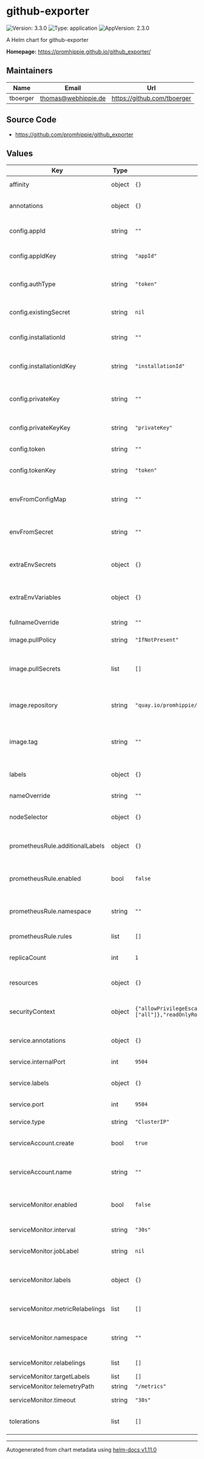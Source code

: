 # github-exporter

![Version: 3.3.0](https://img.shields.io/badge/Version-3.3.0-informational?style=flat-square) ![Type: application](https://img.shields.io/badge/Type-application-informational?style=flat-square) ![AppVersion: 2.3.0](https://img.shields.io/badge/AppVersion-2.3.0-informational?style=flat-square)

A Helm chart for github-exporter

**Homepage:** <https://promhippie.github.io/github_exporter/>

## Maintainers

| Name | Email | Url |
| ---- | ------ | --- |
| tboerger | <thomas@webhippie.de> | <https://github.com/tboerger> |

## Source Code

* <https://github.com/promhippie/github_exporter>

## Values

| Key | Type | Default | Description |
|-----|------|---------|-------------|
| affinity | object | `{}` | Affinity for the deployment |
| annotations | object | `{}` | Define additional annotations |
| config.appId | string | `""` | App ID used for GitHub app |
| config.appIdKey | string | `"appId"` | Key used within secret for appId |
| config.authType | string | `"token"` | Authentication mode, could be `token` or `app` |
| config.existingSecret | string | `nil` | Existing secret to use for credentials |
| config.installationId | string | `""` | Installation ID used for GitHub app |
| config.installationIdKey | string | `"installationId"` | Key used within secret for installationId |
| config.privateKey | string | `""` | Private key in base64 encoded format |
| config.privateKeyKey | string | `"privateKey"` | Key used within secret for privateKey |
| config.token | string | `""` | Access token for GitHub |
| config.tokenKey | string | `"token"` | Key used within secret for token |
| envFromConfigMap | string | `""` | Environment variables from existing configmap |
| envFromSecret | string | `""` | environment variables from existing secret |
| extraEnvSecrets | object | `{}` | Extra environment variables from secrets |
| extraEnvVariables | object | `{}` | Extra environment variables from mapping |
| fullnameOverride | string | `""` | Override the fullname |
| image.pullPolicy | string | `"IfNotPresent"` | Image pull policy |
| image.pullSecrets | list | `[]` | Optional name of pull secret if using a private registry |
| image.repository | string | `"quay.io/promhippie/github-exporter"` | Image repository used by deployment |
| image.tag | string | `""` | Optional tag for the repository, defaults to app version |
| labels | object | `{}` | Define additional labels |
| nameOverride | string | `""` | Override the name |
| nodeSelector | object | `{}` | Node selector for the deployment |
| prometheusRule.additionalLabels | object | `{}` | Additional labels for prometheus rules |
| prometheusRule.enabled | bool | `false` | Enable custom prometheus rules |
| prometheusRule.namespace | string | `""` | Namespace used by prometheus rules |
| prometheusRule.rules | list | `[]` | Rules definition |
| replicaCount | int | `1` | Replicas for the deployment |
| resources | object | `{}` | Resources for the deployment |
| securityContext | object | `{"allowPrivilegeEscalation":false,"capabilities":{"drop":["all"]},"readOnlyRootFilesystem":true,"runAsGroup":10000,"runAsNonRoot":true,"runAsUser":10000}` | Security context for the deployment |
| service.annotations | object | `{}` | Additional annotations for the service |
| service.internalPort | int | `9504` | Internal port of the service |
| service.labels | object | `{}` | Additional labels for the service |
| service.port | int | `9504` | Port of the service |
| service.type | string | `"ClusterIP"` | Type of the service |
| serviceAccount.create | bool | `true` | Create a new service account |
| serviceAccount.name | string | `""` | Optional name for an existing service account |
| serviceMonitor.enabled | bool | `false` | Enable service monitor integration |
| serviceMonitor.interval | string | `"30s"` | Scrape interval |
| serviceMonitor.jobLabel | string | `nil` | Optionally override the job label |
| serviceMonitor.labels | object | `{}` | Additional labels for the service monitor |
| serviceMonitor.metricRelabelings | list | `[]` | Metric relabeling configuration |
| serviceMonitor.namespace | string | `""` | Namespace used by service monitor |
| serviceMonitor.relabelings | list | `[]` | Relabeling configuration |
| serviceMonitor.targetLabels | list | `[]` | Target labels |
| serviceMonitor.telemetryPath | string | `"/metrics"` | Scrape path |
| serviceMonitor.timeout | string | `"30s"` | Scrape timeout |
| tolerations | list | `[]` | Tolerations for the deployment |

----------------------------------------------
Autogenerated from chart metadata using [helm-docs v1.11.0](https://github.com/norwoodj/helm-docs/releases/v1.11.0)
